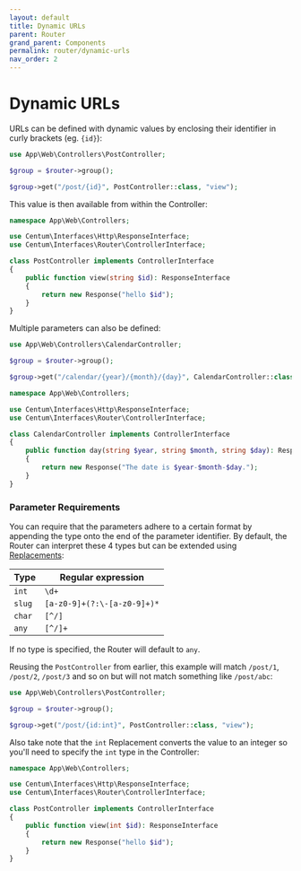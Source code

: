 ```yaml
---
layout: default
title: Dynamic URLs
parent: Router
grand_parent: Components
permalink: router/dynamic-urls
nav_order: 2
---
```




# Dynamic URLs

URLs can be defined with dynamic values by enclosing their identifier in curly brackets (eg. `{id}`):

```php
use App\Web\Controllers\PostController;

$group = $router->group();

$group->get("/post/{id}", PostController::class, "view");
```

This value is then available from within the Controller:

```php
namespace App\Web\Controllers;

use Centum\Interfaces\Http\ResponseInterface;
use Centum\Interfaces\Router\ControllerInterface;

class PostController implements ControllerInterface
{
    public function view(string $id): ResponseInterface
    {
        return new Response("hello $id");
    }
}
```

Multiple parameters can also be defined:

```php
use App\Web\Controllers\CalendarController;

$group = $router->group();

$group->get("/calendar/{year}/{month}/{day}", CalendarController::class, "day");
```

```php
namespace App\Web\Controllers;

use Centum\Interfaces\Http\ResponseInterface;
use Centum\Interfaces\Router\ControllerInterface;

class CalendarController implements ControllerInterface
{
    public function day(string $year, string $month, string $day): ResponseInterface
    {
        return new Response("The date is $year-$month-$day.");
    }
}
```



### Parameter Requirements

You can require that the parameters adhere to a certain format by appending the type onto the end of the parameter identifier.
By default, the Router can interpret these 4 types but can be extended using [Replacements](replacements.md):

| Type   | Regular expression          |
| ------ | --------------------------- |
| `int`  | `\d+`                       |
| `slug` | `[a-z0-9]+(?:\-[a-z0-9]+)*` |
| `char` | `[^/]`                      |
| `any`  | `[^/]+`                     |

If no type is specified, the Router will default to `any`.

Reusing the `PostController` from earlier, this example will match `/post/1`, `/post/2`, `/post/3` and so on but will not match something like `/post/abc`:

```php
use App\Web\Controllers\PostController;

$group = $router->group();

$group->get("/post/{id:int}", PostController::class, "view");
```

Also take note that the `int` Replacement converts the value to an integer so you'll need to specify the `int` type in the Controller:

```php
namespace App\Web\Controllers;

use Centum\Interfaces\Http\ResponseInterface;
use Centum\Interfaces\Router\ControllerInterface;

class PostController implements ControllerInterface
{
    public function view(int $id): ResponseInterface
    {
        return new Response("hello $id");
    }
}
```
